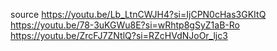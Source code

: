 source
https://youtu.be/Lb_LtnCWJH4?si=IjCPN0cHas3GKItQ
https://youtu.be/78-3uKGWu8E?si=wRhtp8gSyZ1aB-Ro
https://youtu.be/ZrcFJ7ZNtlQ?si=RZcHVdNJoOr_ljc3
